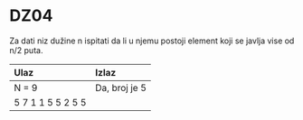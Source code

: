 # DZ04


Za dati niz dužine n ispitati da li u njemu postoji element koji se javlja vise od n/2 puta.

| Ulaz | Izlaz |
|:--|:--|
| N = 9 | Da, broj je 5 |
| 5 7 1 1 5 5 2 5 5 |  |